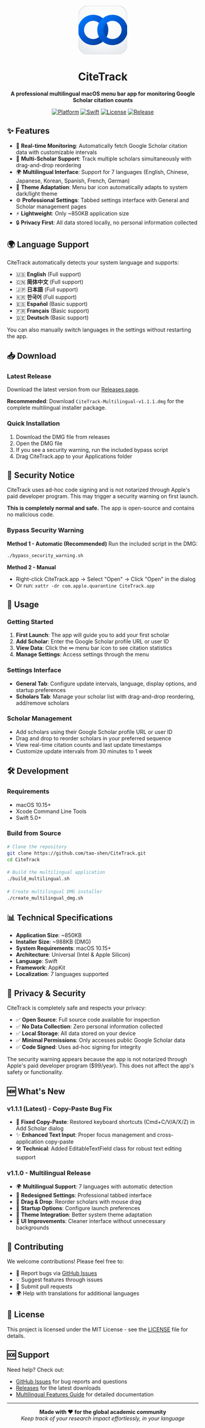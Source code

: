 <div align="center">
  <img src="logo.png" alt="CiteTrack Logo" width="128" height="128">
  
  # CiteTrack
  
  **A professional multilingual macOS menu bar app for monitoring Google Scholar citation counts**
  
  [![Platform](https://img.shields.io/badge/platform-macOS-blue)](https://www.apple.com/macos/)
  [![Swift](https://img.shields.io/badge/language-Swift-orange)](https://swift.org/)
  [![License](https://img.shields.io/badge/license-MIT-green)](LICENSE)
  [![Release](https://img.shields.io/github/v/release/tao-shen/CiteTrack)](https://github.com/tao-shen/CiteTrack/releases)
  
</div>

## ✨ Features

- 🔄 **Real-time Monitoring**: Automatically fetch Google Scholar citation data with customizable intervals
- 👥 **Multi-Scholar Support**: Track multiple scholars simultaneously with drag-and-drop reordering
- 🌍 **Multilingual Interface**: Support for 7 languages (English, Chinese, Japanese, Korean, Spanish, French, German)
- 🌙 **Theme Adaptation**: Menu bar icon automatically adapts to system dark/light theme
- ⚙️ **Professional Settings**: Tabbed settings interface with General and Scholar management pages
- ⚡ **Lightweight**: Only ~850KB application size
- 🔒 **Privacy First**: All data stored locally, no personal information collected

## 🌍 Language Support

CiteTrack automatically detects your system language and supports:

- 🇺🇸 **English** (Full support)
- 🇨🇳 **简体中文** (Full support)
- 🇯🇵 **日本語** (Full support)
- 🇰🇷 **한국어** (Full support)
- 🇪🇸 **Español** (Basic support)
- 🇫🇷 **Français** (Basic support)
- 🇩🇪 **Deutsch** (Basic support)

You can also manually switch languages in the settings without restarting the app.

## 📥 Download

### Latest Release

Download the latest version from our [Releases page](https://github.com/tao-shen/CiteTrack/releases/latest).

**Recommended**: Download `CiteTrack-Multilingual-v1.1.1.dmg` for the complete multilingual installer package.

### Quick Installation

1. Download the DMG file from releases
2. Open the DMG file
3. If you see a security warning, run the included bypass script
4. Drag CiteTrack.app to your Applications folder

## 🚨 Security Notice

CiteTrack uses ad-hoc code signing and is not notarized through Apple's paid developer program. This may trigger a security warning on first launch.

**This is completely normal and safe.** The app is open-source and contains no malicious code.

### Bypass Security Warning

**Method 1 - Automatic (Recommended)**
Run the included script in the DMG:
```bash
./bypass_security_warning.sh
```

**Method 2 - Manual**
- Right-click CiteTrack.app → Select "Open" → Click "Open" in the dialog
- Or run: `xattr -dr com.apple.quarantine CiteTrack.app`

## 🚀 Usage

### Getting Started
1. **First Launch**: The app will guide you to add your first scholar
2. **Add Scholar**: Enter the Google Scholar profile URL or user ID
3. **View Data**: Click the ∞ menu bar icon to see citation statistics
4. **Manage Settings**: Access settings through the menu

### Settings Interface
- **General Tab**: Configure update intervals, language, display options, and startup preferences
- **Scholars Tab**: Manage your scholar list with drag-and-drop reordering, add/remove scholars

### Scholar Management
- Add scholars using their Google Scholar profile URL or user ID
- Drag and drop to reorder scholars in your preferred sequence
- View real-time citation counts and last update timestamps
- Customize update intervals from 30 minutes to 1 week

## 🛠️ Development

### Requirements
- macOS 10.15+
- Xcode Command Line Tools
- Swift 5.0+

### Build from Source

```bash
# Clone the repository
git clone https://github.com/tao-shen/CiteTrack.git
cd CiteTrack

# Build the multilingual application
./build_multilingual.sh

# Create multilingual DMG installer
./create_multilingual_dmg.sh
```

## 📊 Technical Specifications

- **Application Size**: ~850KB
- **Installer Size**: ~988KB (DMG)
- **System Requirements**: macOS 10.15+
- **Architecture**: Universal (Intel & Apple Silicon)
- **Language**: Swift
- **Framework**: AppKit
- **Localization**: 7 languages supported

## 🔐 Privacy & Security

CiteTrack is completely safe and respects your privacy:

- ✅ **Open Source**: Full source code available for inspection
- ✅ **No Data Collection**: Zero personal information collected
- ✅ **Local Storage**: All data stored on your device
- ✅ **Minimal Permissions**: Only accesses public Google Scholar data
- ✅ **Code Signed**: Uses ad-hoc signing for integrity

The security warning appears because the app is not notarized through Apple's paid developer program ($99/year). This does not affect the app's safety or functionality.

## 🆕 What's New

### v1.1.1 (Latest) - Copy-Paste Bug Fix
- 🐛 **Fixed Copy-Paste**: Restored keyboard shortcuts (Cmd+C/V/A/X/Z) in Add Scholar dialog
- ✨ **Enhanced Text Input**: Proper focus management and cross-application copy-paste
- 🛠️ **Technical**: Added EditableTextField class for robust text editing support

### v1.1.0 - Multilingual Release
- 🌍 **Multilingual Support**: 7 languages with automatic detection
- 🎨 **Redesigned Settings**: Professional tabbed interface
- 🔄 **Drag & Drop**: Reorder scholars with mouse drag
- 🚀 **Startup Options**: Configure launch preferences
- 🎯 **Theme Integration**: Better system theme adaptation
- 📱 **UI Improvements**: Cleaner interface without unnecessary backgrounds

## 🤝 Contributing

We welcome contributions! Please feel free to:

- 🐛 Report bugs via [GitHub Issues](https://github.com/tao-shen/CiteTrack/issues)
- 💡 Suggest features through issues
- 🔧 Submit pull requests
- 🌍 Help with translations for additional languages

## 📄 License

This project is licensed under the MIT License - see the [LICENSE](LICENSE) file for details.

## 🆘 Support

Need help? Check out:

- [GitHub Issues](https://github.com/tao-shen/CiteTrack/issues) for bug reports and questions
- [Releases](https://github.com/tao-shen/CiteTrack/releases) for the latest downloads
- [Multilingual Features Guide](MULTILINGUAL_FEATURES.md) for detailed documentation

---

<div align="center">
  <strong>Made with ❤️ for the global academic community</strong>
  <br>
  <em>Keep track of your research impact effortlessly, in your language</em>
</div> 